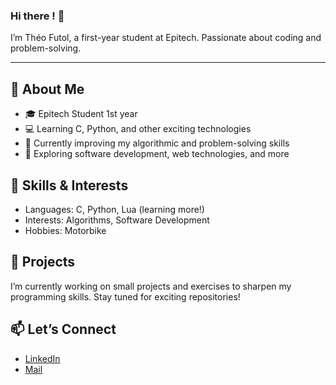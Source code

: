 ### Hi there ! 👋

I’m Théo Futol, a first-year student at Epitech. Passionate about coding and problem-solving.

---

## 🌟 About Me

- 🎓 Epitech Student 1st year
- 💻 Learning C, Python, and other exciting technologies
- 🌱 Currently improving my algorithmic and problem-solving skills
- 🚀 Exploring software development, web technologies, and more

## 🔧 Skills & Interests

- Languages: C, Python, Lua (learning more!)
- Interests: Algorithms, Software Development
- Hobbies: Motorbike

## 💼 Projects

I’m currently working on small projects and exercises to sharpen my programming skills. Stay tuned for exciting repositories!

## 📫 Let’s Connect

- [LinkedIn](https://www.linkedin.com/in/theo-futol)
- [Mail](theo.futol@epitech.eu)
